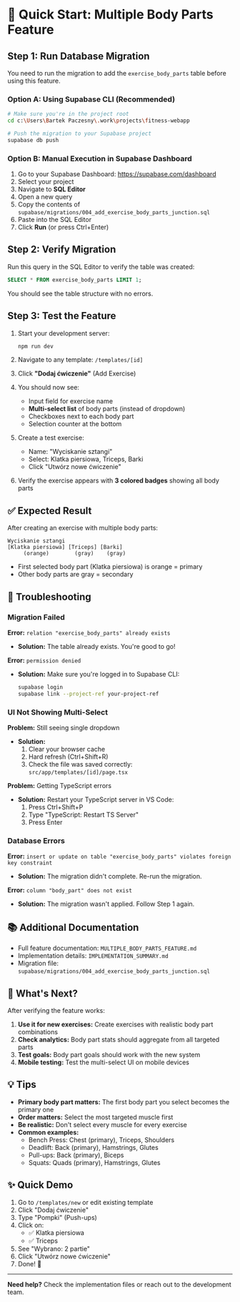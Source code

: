# 🚀 Quick Start: Multiple Body Parts Feature

## Step 1: Run Database Migration

You need to run the migration to add the `exercise_body_parts` table before using this feature.

### Option A: Using Supabase CLI (Recommended)

```bash
# Make sure you're in the project root
cd c:\Users\Bartek Paczesny\.work\projects\fitness-webapp

# Push the migration to your Supabase project
supabase db push
```

### Option B: Manual Execution in Supabase Dashboard

1. Go to your Supabase Dashboard: https://supabase.com/dashboard
2. Select your project
3. Navigate to **SQL Editor**
4. Open a new query
5. Copy the contents of `supabase/migrations/004_add_exercise_body_parts_junction.sql`
6. Paste into the SQL Editor
7. Click **Run** (or press Ctrl+Enter)

## Step 2: Verify Migration

Run this query in the SQL Editor to verify the table was created:

```sql
SELECT * FROM exercise_body_parts LIMIT 1;
```

You should see the table structure with no errors.

## Step 3: Test the Feature

1. Start your development server:

    ```bash
    npm run dev
    ```

2. Navigate to any template: `/templates/[id]`

3. Click **"Dodaj ćwiczenie"** (Add Exercise)

4. You should now see:

    - Input field for exercise name
    - **Multi-select list** of body parts (instead of dropdown)
    - Checkboxes next to each body part
    - Selection counter at the bottom

5. Create a test exercise:

    - Name: "Wyciskanie sztangi"
    - Select: Klatka piersiowa, Triceps, Barki
    - Click "Utwórz nowe ćwiczenie"

6. Verify the exercise appears with **3 colored badges** showing all body parts

## ✅ Expected Result

After creating an exercise with multiple body parts:

```
Wyciskanie sztangi
[Klatka piersiowa] [Triceps] [Barki]
     (orange)        (gray)    (gray)
```

-   First selected body part (Klatka piersiowa) is orange = primary
-   Other body parts are gray = secondary

## 🐛 Troubleshooting

### Migration Failed

**Error:** `relation "exercise_body_parts" already exists`

-   **Solution:** The table already exists. You're good to go!

**Error:** `permission denied`

-   **Solution:** Make sure you're logged in to Supabase CLI:
    ```bash
    supabase login
    supabase link --project-ref your-project-ref
    ```

### UI Not Showing Multi-Select

**Problem:** Still seeing single dropdown

-   **Solution:**
    1. Clear your browser cache
    2. Hard refresh (Ctrl+Shift+R)
    3. Check the file was saved correctly: `src/app/templates/[id]/page.tsx`

**Problem:** Getting TypeScript errors

-   **Solution:** Restart your TypeScript server in VS Code:
    1. Press Ctrl+Shift+P
    2. Type "TypeScript: Restart TS Server"
    3. Press Enter

### Database Errors

**Error:** `insert or update on table "exercise_body_parts" violates foreign key constraint`

-   **Solution:** The migration didn't complete. Re-run the migration.

**Error:** `column "body_part" does not exist`

-   **Solution:** The migration wasn't applied. Follow Step 1 again.

## 📚 Additional Documentation

-   Full feature documentation: `MULTIPLE_BODY_PARTS_FEATURE.md`
-   Implementation details: `IMPLEMENTATION_SUMMARY.md`
-   Migration file: `supabase/migrations/004_add_exercise_body_parts_junction.sql`

## 🎯 What's Next?

After verifying the feature works:

1. **Use it for new exercises:** Create exercises with realistic body part combinations
2. **Check analytics:** Body part stats should aggregate from all targeted parts
3. **Test goals:** Body part goals should work with the new system
4. **Mobile testing:** Test the multi-select UI on mobile devices

## 💡 Tips

-   **Primary body part matters:** The first body part you select becomes the primary one
-   **Order matters:** Select the most targeted muscle first
-   **Be realistic:** Don't select every muscle for every exercise
-   **Common examples:**
    -   Bench Press: Chest (primary), Triceps, Shoulders
    -   Deadlift: Back (primary), Hamstrings, Glutes
    -   Pull-ups: Back (primary), Biceps
    -   Squats: Quads (primary), Hamstrings, Glutes

## ✨ Quick Demo

1. Go to `/templates/new` or edit existing template
2. Click "Dodaj ćwiczenie"
3. Type "Pompki" (Push-ups)
4. Click on:
    - ✅ Klatka piersiowa
    - ✅ Triceps
5. See "Wybrano: 2 partie"
6. Click "Utwórz nowe ćwiczenie"
7. Done! 🎉

---

**Need help?** Check the implementation files or reach out to the development team.
